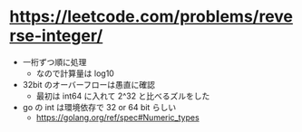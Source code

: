 # https://leetcode.com/problems/reverse-integer/

- 一桁ずつ順に処理
    - なので計算量は log10
- 32bit のオーバーフローは愚直に確認
    - 最初は int64 に入れて 2^32 と比べるズルをした
- go の int は環境依存で 32 or 64 bit らしい
    - https://golang.org/ref/spec#Numeric_types
